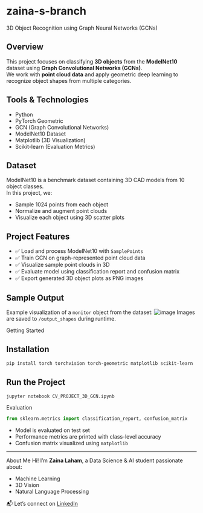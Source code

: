 # zaina-s-branch
3D Object Recognition using Graph Neural Networks (GCNs)

## Overview
This project focuses on classifying **3D objects** from the **ModelNet10** dataset using **Graph Convolutional Networks (GCNs)**.  
We work with **point cloud data** and apply geometric deep learning to recognize object shapes from multiple categories.

## Tools & Technologies
- Python
- PyTorch Geometric
- GCN (Graph Convolutional Networks)
- ModelNet10 Dataset
- Matplotlib (3D Visualization)
- Scikit-learn (Evaluation Metrics)

## Dataset
ModelNet10 is a benchmark dataset containing 3D CAD models from 10 object classes.  
In this project, we:
- Sample 1024 points from each object
- Normalize and augment point clouds
- Visualize each object using 3D scatter plots

## Project Features
- ✅ Load and process ModelNet10 with `SamplePoints`
- ✅ Train GCN on graph-represented point cloud data
- ✅ Visualize sample point clouds in 3D
- ✅ Evaluate model using classification report and confusion matrix
- ✅ Export generated 3D object plots as PNG images

## Sample Output

Example visualization of a `monitor` object from the dataset:
![image](https://github.com/user-attachments/assets/0740f3d7-ae3f-4008-8716-ddf62988d886)
Images are saved to `/output_shapes` during runtime.

Getting Started

## Installation
```bash
pip install torch torchvision torch-geometric matplotlib scikit-learn
```

## Run the Project
```bash
jupyter notebook CV_PROJECT_3D_GCN.ipynb
```
Evaluation
```python
from sklearn.metrics import classification_report, confusion_matrix
```

- Model is evaluated on test set
- Performance metrics are printed with class-level accuracy
- Confusion matrix visualized using `matplotlib`

---

About Me
Hi! I’m **Zaina Laham**, a Data Science & AI student passionate about:
- Machine Learning
- 3D Vision
- Natural Language Processing

📬 Let’s connect on [LinkedIn](https://www.linkedin.com/in/zaina-example)
